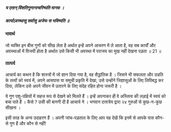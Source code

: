 ##### य एतान् विंशतिगुणानाचरिष्यति मानवः ।
##### कार्याऽवस्थासु सर्वासु अजेयः स भविष्यति ॥

#### भावार्थ

जो व्यक्ति इन बीस गुणों को सीख लेता है अर्थात इन्हें अपने आचरण में ले आता है, वह सब कार्यों और अवस्थाओं में विजयी होता है अर्थात उसे किसी भी अवस्था में पराजय का मुख नहीं देखना पड़ता ॥ 21 ॥

#### तात्पर्य

आचार्य का कथन है कि शास्त्रों में जो ज्ञान दिया गया है, वह सैद्धांतिक है । जिसने भी सफलता और उन्नति के तत्वों को स्वयं में, अपने आसपास या समूची प्रकृति में देखा, उसे उन्होंने जिज्ञासुओं के लिए लिपिबद्ध कर दिया, लेकिन उसे अपने जीवन में उतारने के लिए संदेह रहित होना जरूरी है ।

ये गुण पशु-पक्षियों में सहज रूप से देखने को मिलते हैं । इन्हें अपनाकर ही वे अस्तित्व की लड़ाई में स्वयं को बचा पाते हैं । कैसे ? उसी की बानगी दी है आचार्य ने । भगवान दत्तात्रेय द्वारा २४ गुरुओं से कुछ-न-कुछ सीखना ।

इसी तरह के अन्य उदाहरण हैं । अपनी जांच-पड़ताल के लिए आप यह देखें कि इनमें से आपके पास कौन-से गुण हैं और कौन से नहीं!